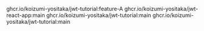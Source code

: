 ghcr.io/koizumi-yositaka/jwt-tutorial:feature-A
ghcr.io/koizumi-yositaka/jwt-react-app:main
ghcr.io/koizumi-yositaka/jwt-tutorial:main
ghcr.io/koizumi-yositaka/jwt-tutorial:main
